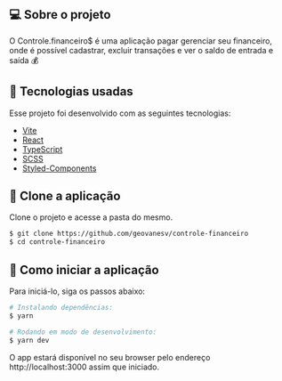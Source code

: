 ## 💻 Sobre o projeto

O Controle.financeiro$ é uma aplicação pagar gerenciar seu financeiro, onde é possível cadastrar, excluir transações e ver o saldo de entrada e saída 💰
<br>

## 🧪 Tecnologias usadas

Esse projeto foi desenvolvido com as seguintes tecnologias:

- [Vite](https://vitejs.dev/)
- [React](https://reactjs.org)
- [TypeScript](https://www.typescriptlang.org/)
- [SCSS](https://sass-lang.com/)
- [Styled-Components](https://styled-components.com/)

## 🔗 Clone a aplicação

Clone o projeto e acesse a pasta do mesmo.

```bash
$ git clone https://github.com/geovanesv/controle-financeiro
$ cd controle-financeiro
```

## 🚀 Como iniciar a aplicação

Para iniciá-lo, siga os passos abaixo:

```bash
# Instalando dependências:
$ yarn

# Rodando em modo de desenvolvimento:
$ yarn dev
```


O app estará disponível no seu browser pelo endereço http://localhost:3000 assim que iniciado.

